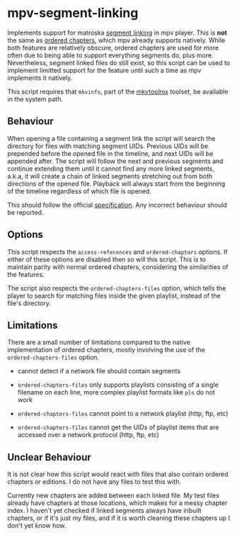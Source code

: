 # mpv-segment-linking

Implements support for matroska [segment linking](https://www.ietf.org/archive/id/draft-ietf-cellar-matroska-06.html#name-hard-linking) in mpv player.
This is **not** the same as [ordered chapters](https://www.ietf.org/archive/id/draft-ietf-cellar-matroska-06.html#name-medium-linking), which mpv already supports natively.
While both features are relatively obscure, ordered chapters are used for more often due to being able to support everything segments do, plus more.
Nevertheless, segment linked files do still exist, so this script can be used to implement limitted support for the feature until such a time as mpv implements it natively.

This script requires that `mkvinfo`, part of the [mkvtoolnix](https://mkvtoolnix.download/) toolset, be available in the system path.

## Behaviour

When opening a file containing a segment link the script will search the directory for files with matching segment UIDs.
Previous UIDs will be prepended before the opened file in the timeline, and next UIDs will be appended after.
The script will follow the next and previous segments and continue extending them until it cannot find any more linked segments, a.k.a, it will create a chain of linked segments stretching out from both directions of the opened file.
Playback will always start from the beginning of the timeline regardless of which file is opened.

This should follow the official [specification](https://www.ietf.org/archive/id/draft-ietf-cellar-matroska-06.html#name-hard-linking). Any incorrect behaviour should be reported.

## Options

This script respects the `access-references` and `ordered-chapters` options.
If either of these options are disabled then so will this script.
This is to maintain parity with normal ordered chapters, considering the similarities of the features.

The script also respects the `ordered-chapters-files` option, which tells the player to search for matching files inside the given playlist, instead of the file's directory.

## Limitations

There are a small number of limitations compared to the native implementation of ordered chapters, mostly involving the use of the `ordered-chapters-files` option.

* cannot detect if a network file should contain segments

* `ordered-chapters-files` only supports playlists consisting of a single filename on each line, more complex playlist formats like `pls` do not work

* `ordered-chapters-files` cannot point to a network playlist (http, ftp, etc)

* `ordered-chapters-files` cannot get the UIDs of playlist items that are accessed over a network protocol (http, ftp, etc)

## Unclear Behaviour

It is not clear how this script would react with files that also contain ordered chapters or editions. I do not have any files to test this with.

Currently new chapters are added between each linked file. My test files already have chapters at those locations, which makes for a messy chapter index.
I haven't yet checked if linked segments always have inbuilt chapters, or if it's just my files, and if it is worth cleaning these chapters up I don't yet know how.

